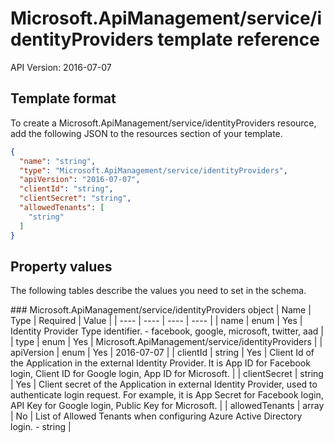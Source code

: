 # Microsoft.ApiManagement/service/identityProviders template reference
API Version: 2016-07-07
## Template format

To create a Microsoft.ApiManagement/service/identityProviders resource, add the following JSON to the resources section of your template.

```json
{
  "name": "string",
  "type": "Microsoft.ApiManagement/service/identityProviders",
  "apiVersion": "2016-07-07",
  "clientId": "string",
  "clientSecret": "string",
  "allowedTenants": [
    "string"
  ]
}
```
## Property values

The following tables describe the values you need to set in the schema.

<a id="Microsoft.ApiManagement/service/identityProviders" />
### Microsoft.ApiManagement/service/identityProviders object
|  Name | Type | Required | Value |
|  ---- | ---- | ---- | ---- |
|  name | enum | Yes | Identity Provider Type identifier. - facebook, google, microsoft, twitter, aad |
|  type | enum | Yes | Microsoft.ApiManagement/service/identityProviders |
|  apiVersion | enum | Yes | 2016-07-07 |
|  clientId | string | Yes | Client Id of the Application in the external Identity Provider. It is App ID for Facebook login, Client ID for Google login, App ID for Microsoft. |
|  clientSecret | string | Yes | Client secret of the Application in external Identity Provider, used to authenticate login request. For example, it is App Secret for Facebook login, API Key for Google login, Public Key for Microsoft. |
|  allowedTenants | array | No | List of Allowed Tenants when configuring Azure Active Directory login. - string |

